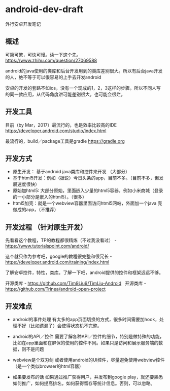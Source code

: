 # android-dev-draft

外行安卓开发笔记


## 概述

可简可繁，可快可慢。读一下这个先。 https://www.zhihu.com/question/27069588

android的java使用的类库和后台开发用到的类库差别很大。所以有后台java开发的人，绝不等于可以很容易的上手去开发android

安卓的开发的套路不如ios，没有一个现成的1，2，3这样的步骤。所以不同人写的同一款应用，从代码角度讲可能差别很大。也可能会很烂。

## 开发工具

目前（by Mar，2017）最流行的，也是效率比较高的IDE https://developer.android.com/studio/index.html

最流行的，build／package工具是gradle  https://gradle.org


## 开发方式

- 原生开发： 基于android java类库和控件来开发 （大部分）
- 基于html5开发：例如（据说）今日头条的app，目前不多。（目前不多，但发展速度很快）
- 原始加html5: 大部分原始，里面嵌入少量的html5容器，例如小米商城（登录的一小部分是嵌入的html5）。（很多）
- html5加壳：就是一个webview容器里面访问html5网站，外面加一个java 壳做成的app，（不推荐）

## 开发过程 （针对原生开发）

先看看这个教程，TP的教程都很精炼（不过我没看过） - https://www.tutorialspoint.com/android/

这个就只作为参考吧，google的教程很完整和很冗长 - https://developer.android.com/training/index.html


了解安卓控件，特性，类库。了解一下吧，android提供的控件和框架远远不够。

开源类库 - https://github.com/Tim9Liu9/TimLiu-Android  
开源类库 - https://github.com/Trinea/android-open-project


## 开发难点

- android的事件处理
有太多的app页面切换的方式，很多时间需要加hook，处理不好（比如遗漏了）会使得状态机不完整。

- android的API／控件
需要了解各种API／控件的细节，特别是做特殊的功能，比如在app里面和在屏保的使用的控件不同。如果只是访问和展示服务端的数据，则不是问题

- webview是个双刃剑
或者使用android的UI控件，尽量避免使用webview控件（是一个类似browser的html容器）

- 如果要发布的话
如果通过推广获得用户，并发布到google play，就还要熟悉如何推广，如何提高排名，如何获得留存等统计信息。否则，可以忽略。


